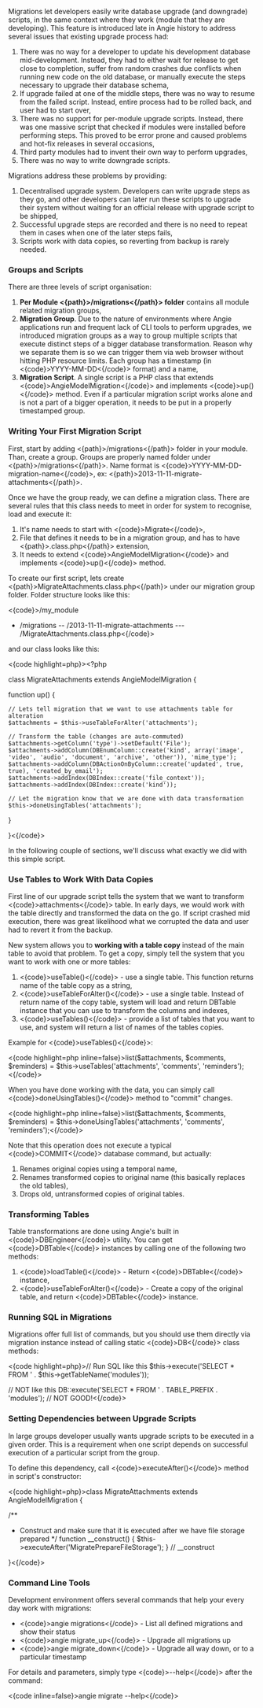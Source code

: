 Migrations let developers easily write database upgrade (and downgrade) scripts, in the same context where they work (module that they are developing). This feature is introduced late in Angie history to address several issues that existing upgrade process had:

1. There was no way for a developer to update his development database mid-development. Instead, they had to either wait for release to get close to completion, suffer from random crashes due conflicts when running new code on the old database, or manually execute the steps necessary to upgrade their database schema,
2. If upgrade failed at one of the middle steps, there was no way to resume from the failed script. Instead, entire process had to be rolled back, and user had to start over,
3. There was no support for per-module upgrade scripts. Instead, there was one massive script that checked if modules were installed before performing steps. This proved to be error prone and caused problems and hot-fix releases in several occasions,
4. Third party modules had to invent their own way to perform upgrades,
5. There was no way to write downgrade scripts.

Migrations address these problems by providing:

1. Decentralised upgrade system. Developers can write upgrade steps as they go, and other developers can later run these scripts to upgrade their system without waiting for an official release with upgrade script to be shipped,
2. Successful upgrade steps are recorded and there is no need to repeat them in cases when one of the later steps fails,
3. Scripts work with data copies, so reverting from backup is rarely needed.

### Groups and Scripts

There are three levels of script organisation:

1. **Per Module <{path}>/migrations<{/path}> folder** contains all module related migration groups,
2. **Migration Group**. Due to the nature of environments where Angie applications run and frequent lack of CLI tools to perform upgrades, we introduced migration groups as a way to group multiple scripts that execute distinct steps of a bigger database transformation. Reason why we separate them is so we can trigger them via web browser without hitting PHP resource limits. Each group has a timestamp (in <{code}>YYYY-MM-DD<{/code}> format) and a name,
3. **Migration Script**. A single script is a PHP class that extends <{code}>AngieModelMigration<{/code}> and implements <{code}>up()<{/code}> method. Even if a particular migration script works alone and is not a part of a bigger operation, it needs to be put in a properly timestamped group.

### Writing Your First Migration Script

First, start by adding <{path}>/migrations<{/path}> folder in your module. Than, create a group. Groups are properly named folder under <{path}>/migrations<{/path}>. Name format is <{code}>YYYY-MM-DD-migration-name<{/code}>, ex: <{path}>2013-11-11-migrate-attachments<{/path}>. 

Once we have the group ready, we can define a migration class. There are several rules that this class needs to meet in order for system to recognise, load and execute it:

1. It's name needs to start with <{code}>Migrate<{/code}>,
2. File that defines it needs to be in a migration group, and has to have <{path}>.class.php<{/path}> extension,
3. It needs to extend <{code}>AngieModelMigration<{/code}> and implements <{code}>up()<{/code}> method.

To create our first script, lets create <{path}>MigrateAttachments.class.php<{/path}> under our migration group folder. Folder structure looks like this:

<{code}>/my_module
- /migrations
-- /2013-11-11-migrate-attachments
--- /MigrateAttachments.class.php<{/code}>

and our class looks like this:

<{code highlight=php}><?php

class MigrateAttachments extends AngieModelMigration {

  function up() {

    // Lets tell migration that we want to use attachments table for alteration
    $attachments = $this->useTableForAlter('attachments');

    // Transform the table (changes are auto-commuted)
    $attachments->getColumn('type')->setDefault('File');
    $attachments->addColumn(DBEnumColumn::create('kind', array('image', 'video', 'audio', 'document', 'archive', 'other')), 'mime_type');
    $attachments->addColumn(DBActionOnByColumn::create('updated', true, true), 'created_by_email');
    $attachments->addIndex(DBIndex::create('file_context'));
    $attachments->addIndex(DBIndex::create('kind'));

    // Let the migration know that we are done with data transformation
    $this->doneUsingTables('attachments');

  }

}<{/code}>

In the following couple of sections, we'll discuss what exactly we did with this simple script.

### Use Tables to Work With Data Copies

First line of our upgrade script tells the system that we want to transform <{code}>attachments<{/code}> table. In early days, we would work with the table directly and transformed the data on the go. If script crashed mid execution, there was great likelihood what we corrupted the data and user had to revert it from the backup.

New system allows you to **working with a table copy** instead of the main table to avoid that problem. To get a copy, simply tell the system that you want to work with one or more tables:

1. <{code}>useTable()<{/code}> - use a single table. This function returns name of the table copy as a string,
2. <{code}>useTableForAlter()<{/code}> - use a single table. Instead of return name of the copy table, system will load and return DBTable instance that you can use to transform the columns and indexes,
3. <{code}>useTables()<{/code}> - provide a list of tables that you want to use, and system will return a list of names of the tables copies.

Example for <{code}>useTables()<{/code}>:

<{code highlight=php inline=false}>list($attachments, $comments, $reminders) = $this->useTables('attachments', 'comments', 'reminders');<{/code}>

When you have done working with the data, you can simply call <{code}>doneUsingTables()<{/code}> method to "commit" changes.

<{code highlight=php inline=false}>list($attachments, $comments, $reminders) = $this->doneUsingTables('attachments', 'comments', 'reminders');<{/code}>

Note that this operation does not execute a typical <{code}>COMMIT<{/code}> database command, but actually:

1. Renames original copies using a temporal name,
2. Renames transformed copies to original name (this basically replaces the old tables),
3. Drops old, untransformed copies of original tables.

### Transforming Tables

Table transformations are done using Angie's built in <{code}>DBEngineer<{/code}> utility. You can get <{code}>DBTable<{/code}> instances by calling one of the following two methods:

1. <{code}>loadTable()<{/code}> - Return <{code}>DBTable<{/code}> instance, 
2. <{code}>useTableForAlter()<{/code}> - Create a copy of the original table, and return <{code}>DBTable<{/code}> instance.

### Running SQL in Migrations

Migrations offer full list of commands, but you should use them directly via migration instance instead of calling static <{code}>DB<{/code}> class methods:

<{code highlight=php}>// Run SQL like this
$this->execute('SELECT * FROM ' . $this->getTableName('modules'));

// NOT like this
DB::execute('SELECT * FROM ' . TABLE_PREFIX . 'modules'); // NOT GOOD!<{/code}>

### Setting Dependencies between Upgrade Scripts

In large groups developer usually wants upgrade scripts to be executed in a given order. This is a requirement when one script depends on successful execution of a particular script from the group.

To define this dependency, call <{code}>executeAfter()<{/code}> method in script's constructor:

<{code highlight=php}>class MigrateAttachments extends AngieModelMigration {

  /**
   * Construct and make sure that it is executed after we have file storage prepared
   */
  function __construct() {
    $this->executeAfter('MigratePrepareFileStorage');
  } // __construct

}<{/code}>

### Command Line Tools

Development environment offers several commands that help your every day work with migrations:

* <{code}>angie migrations<{/code}> - List all defined migrations and show their status
* <{code}>angie migrate_up<{/code}> - Upgrade all migrations up
* <{code}>angie migrate_down<{/code}> - Upgrade all way down, or to a particular timestamp

For details and parameters, simply type <{code}>--help<{/code}> after the command:

<{code inline=false}>angie migrate --help<{/code}>